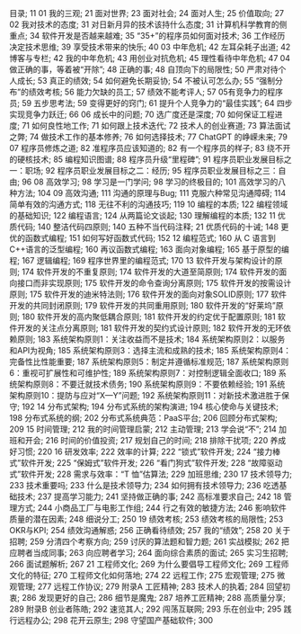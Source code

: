 ﻿目录; 11
01 我的三观; 21
	面对世界; 23
	面对社会; 24
	面对人生; 25
	价值取向; 27
02 我对技术的态度; 31
	对日新月异的技术该持什么态度; 31
	计算机科学教育的侧重点; 34
	软件开发是否越来越难; 35
	“35+”的程序员如何面对技术; 36
	工作经历决定技术思维; 39
	享受技术带来的快乐; 40
03 中年危机; 42
	左耳朵耗子出道; 42
	博客与专栏; 42
	我的中年危机; 43
	用创业对抗危机; 45
	理性看待中年危机; 47
04 做正确的事，等着被“开除”; 48
	正确的事; 48
	自顶向下的局限性; 50
	严肃对待个人成长; 53
	真正的绩效; 54
	如何避免长期妥协; 54
	不被认可怎么办; 55
	“强制分布”的绩效考核; 56
	能力欠缺的员工; 57
	绩效不能考评人; 57
05有竞争力的程序员; 59
	五步思考法; 59
	变得更好的窍门; 61
	提升个人竞争力的“最佳实践”; 64
	四步实现竞争力跃迁; 66
06 成长中的问题; 70
	选广度还是深度; 70
	如何保证工程进度; 71
	如何良性地工作; 71
	如何跟上技术迭代; 72
	技术人的创业赛道; 73
	算法面试之弊; 74
	做技术工作的基本修养; 76
	如何选择技术; 77
	ChatGPT 的峥嵘未来; 79
07 程序员修炼之道; 82
	准程序员应该知道的; 82
	有一个程序员的样子; 83
	绕不开的硬核技术; 85
	编程知识图谱; 88
	程序员升级“里程碑”; 91
	程序员职业发展目标之一：职场; 92
	程序员职业发展目标之二：经历; 95
	程序员职业发展目标之三：自由; 96
08 高效学习; 98
	学习是一门学问; 98
	学习的终极目的; 101
	高效学习的八种方法; 104
09 高效沟通; 111
	沟通的原理与Bug; 111
	克服六种常见沟通障碍; 114
	简单有效的沟通方式; 118
	无往不利的沟通技巧; 119
10 编程的本质; 122
	编程领域的基础知识; 122
	编程语言; 124
	从两篇论文谈起; 130
	理解编程的本质; 132
11 优质代码; 140
	整洁代码四原则; 140
	五种不当代码注释; 21
	优质代码的十诫; 148
	更优的函数式编程; 151
	如何写好函数式代码; 152
12 编程范式; 160
	从 C 语言到 C++语言的泛型编程; 160
	再议函数式编程; 163
	面向对象编程; 165
	基于原型的编程; 167
	逻辑编程; 169
	程序世界里的编程范式; 170
13 软件开发与架构设计的原则; 174
	软件开发的不重复原则; 174
	软件开发的大道至简原则; 174
	软件开发的面向接口而非实现原则; 175
	软件开发的命令查询分离原则; 175
	软件开发的按需设计原则; 175
	软件开发的迪米特法则; 176
	软件开发的面向对象SOLID原则; 177
	软件开发的共同封闭原则; 179
	软件开发的共同重用原则; 180
	软件开发的“好莱坞”原则; 180
	软件开发的高内聚低耦合原则; 181
	软件开发的约定优于配置原则; 181
	软件开发的关注点分离原则; 181
	软件开发的契约式设计原则; 182
	软件开发的无环依赖原则; 183
	系统架构原则1：关注收益而不是技术; 184
	系统架构原则2：以服务和API为视角; 185
	系统架构原则3：选择主流和成熟的技术; 185
	系统架构原则4：完备性比性能重要; 187
	系统架构原则5：制定并遵循标准规范; 187
	系统架构原则6：重视可扩展性和可维护性; 189
	系统架构原则7：对控制逻辑全面收口; 189
	系统架构原则8：不要迁就技术债务; 190
	系统架构原则9：不要依赖经验; 191
	系统架构原则10：提防与应对“X—Y”问题; 192
	系统架构原则11：对新技术激进胜于保守; 192
14 分布式架构; 194
	分布式系统的架构演进; 194
	核心使命与关键技术; 198
	分布式系统的纲; 202
	分布式系统典范：PaaS平台; 206
	回顾分布式架构; 209
15 时间管理; 212
	我的时间管理启蒙; 212
	主动管理; 213
	学会说“不”; 214
	加班和开会; 216
	时间的价值投资; 217
	规划自己的时间; 218
	排除干扰项; 220
	养成好习惯; 220
16 研发效率; 222
	效率的计算; 222
	“锁式”软件开发; 224
	“接力棒式”软件开发; 225
	“保姆式”软件开发; 226
	“看门狗式”软件开发; 228
	“故障驱动式”软件开发; 228
	需求与效率：“T 恤”估算法; 229
	加班思维; 230
17 技术领导力; 233
	技术重要吗; 233
	什么是技术领导力; 234
	如何拥有技术领导力; 236
	吃透基础技术; 237
	提高学习能力; 241
	坚持做正确的事; 242
	高标准要求自己; 242
18 管理方式; 244
	小商品工厂与电影工作组; 244
	行之有效的敏捷方法; 246
	影响软件质量的潜在因素; 248
	细说分工; 250
19 绩效考核; 253
	绩效考核的局限性; 253
	OKR与KPI; 254
	绩效沟通解惑; 256
	正确看待绩效; 257
	我的“绩效”; 258
20 关于招聘; 259
	分清四个考察方向; 259
	讨厌的算法题和智力题; 261
	实战模拟; 262
	把应聘者当成同事; 263
	向应聘者学习; 264
	面向综合素质的面试; 265
	实习生招聘; 266
	面试题解析; 267
21 工程师文化; 269
	为什么要倡导工程师文化; 269
	工程师文化的特征; 270
	工程师文化如何落地; 274
22 远程工作; 275
	宏观管理; 275
	微观管理; 277
	远程工作协议; 279
附录A 工匠精神; 283
	技术人的执着; 284
	回望初衷; 286
	发现更好的自己; 286
	细节是魔鬼; 287
	培养工匠精神; 288
	高质量分享; 289
附录B 创业者陈皓; 292
	速览其人; 292
	闯荡互联网; 293
	乐在创业中; 295
	践行远程办公; 298
	花开云原生; 298
	守望国产基础软件; 300
